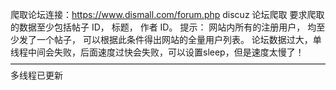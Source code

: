 爬取论坛连接：https://www.dismall.com/forum.php
discuz 论坛爬取
要求爬取的数据至少包括帖子 ID， 标题， 作者 ID。
提示： 网站内所有的注册用户， 均至少发了一个帖子， 可以根据此条件得出网站的全量用户列表。
论坛数据过大，单线程中间会失败，后面速度过快会失败，可以设置sleep，但是速度太慢了！
————————————————————————————————————
多线程已更新
